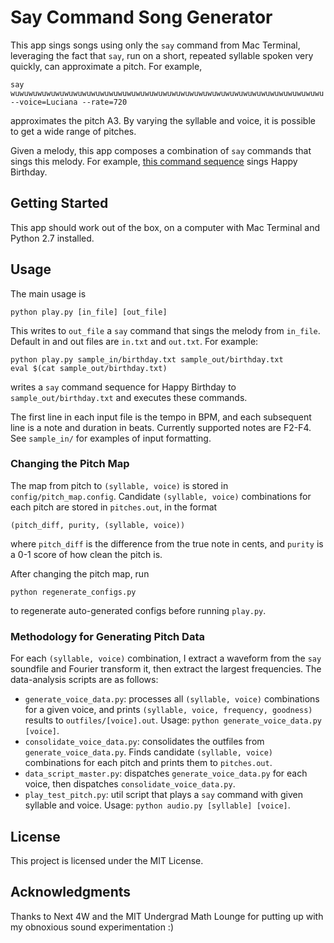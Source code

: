 # Say Command Song Generator

This app sings songs using only the `say` command from Mac Terminal, leveraging the fact that `say`, run on a short, repeated syllable spoken very quickly, can approximate a pitch.  For example,
```
say wuwuwuwuwuwuwuwuwuwuwuwuwuwuwuwuwuwuwuwuwuwuwuwuwuwuwuwuwuwuwuwuwuwuwu --voice=Luciana --rate=720
```
approximates the pitch A3.  By varying the syllable and voice, it is possible to get a wide range of pitches.

Given a melody, this app composes a combination of `say` commands that sings this melody.  For example, [this command sequence](http://github.com/bricehuang/say-sing/blob/master/sample_out/birthday.txt) sings Happy Birthday.

## Getting Started

This app should work out of the box, on a computer with Mac Terminal and Python 2.7 installed.

## Usage

The main usage is
```
python play.py [in_file] [out_file]
```
This writes to `out_file` a `say` command that sings the melody from `in_file`.  Default in and out files are `in.txt` and `out.txt`.
For example:
```
python play.py sample_in/birthday.txt sample_out/birthday.txt
eval $(cat sample_out/birthday.txt)
```
writes a `say` command sequence for Happy Birthday to `sample_out/birthday.txt` and executes these commands.

The first line in each input file is the tempo in BPM, and each subsequent line is a note and duration in beats.  Currently supported notes are F2-F4.  See `sample_in/` for examples of input formatting.

### Changing the Pitch Map

The map from pitch to `(syllable, voice)` is stored in `config/pitch_map.config`.  Candidate `(syllable, voice)` combinations for each pitch are stored in `pitches.out`, in the format
```
(pitch_diff, purity, (syllable, voice))
```
where `pitch_diff` is the difference from the true note in cents, and `purity` is a 0-1 score of how clean the pitch is.

After changing the pitch map, run
```
python regenerate_configs.py
```
to regenerate auto-generated configs before running `play.py`.

### Methodology for Generating Pitch Data

For each `(syllable, voice)` combination, I extract a waveform from the `say` soundfile and Fourier transform it, then extract the largest frequencies.  The data-analysis scripts are as follows:
* `generate_voice_data.py`: processes all `(syllable, voice)` combinations for a given voice, and prints `(syllable, voice, frequency, goodness)` results to `outfiles/[voice].out`.  Usage: `python generate_voice_data.py [voice]`.
* `consolidate_voice_data.py`: consolidates the outfiles from `generate_voice_data.py`.  Finds candidate `(syllable, voice)` combinations for each pitch and prints them to `pitches.out`.
* `data_script_master.py`: dispatches `generate_voice_data.py` for each voice, then dispatches `consolidate_voice_data.py`.
* `play_test_pitch.py`: util script that plays a `say` command with given syllable and voice.  Usage: `python audio.py [syllable] [voice]`.

## License

This project is licensed under the MIT License.

## Acknowledgments

Thanks to Next 4W and the MIT Undergrad Math Lounge for putting up with my obnoxious sound experimentation :)
